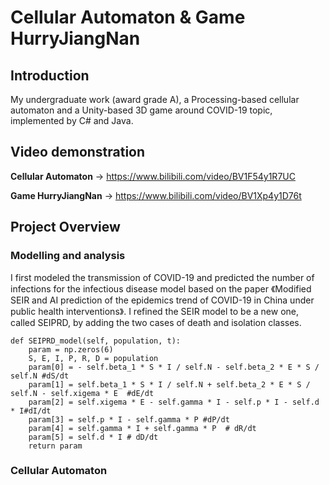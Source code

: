 # Cellular Automaton & Game HurryJiangNan

## Introduction
My undergraduate work (award grade A), a Processing-based cellular automaton and a Unity-based 3D game around COVID-19 topic, implemented by C# and Java.

## Video demonstration

**Cellular Automaton** -> https://www.bilibili.com/video/BV1F54y1R7UC

**Game HurryJiangNan** -> https://www.bilibili.com/video/BV1Xp4y1D76t

<!-- ![screen2](https://github.com/fwyc0573/HurryJiangNan/blob/main/fig/fig1.png) -->

## Project Overview

### Modelling and analysis
I first modeled the transmission of COVID-19 and predicted the number of infections for the infectious disease model based on the paper 《Modified SEIR and AI prediction of the epidemics trend of COVID-19 in China under public health interventions》. I refined the SEIR model to be a new one, called SEIPRD, by adding the two cases of death and isolation classes.

<!-- fig2 fig3 -->
<!-- fig4 -->

```
def SEIPRD_model(self, population, t):
    param = np.zeros(6)
    S, E, I, P, R, D = population
    param[0] = - self.beta_1 * S * I / self.N - self.beta_2 * E * S / self.N #dS/dt
    param[1] = self.beta_1 * S * I / self.N + self.beta_2 * E * S / self.N - self.xigema * E  #dE/dt
    param[2] = self.xigema * E - self.gamma * I - self.p * I - self.d * I#dI/dt
    param[3] = self.p * I - self.gamma * P #dP/dt
    param[4] = self.gamma * I + self.gamma * P  # dR/dt
    param[5] = self.d * I # dD/dt
    return param
```

### Cellular Automaton



